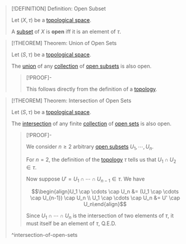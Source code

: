 >[!DEFINITION] Definition: Open Subset
>
>Let $(X, \tau)$ be a [topological space](Topological%20Space.md).
>
>A [subset](../../Set%20Theory/Subset.md) of $X$ is **open** iff it is an element of $\tau$.
>


>[!THEOREM] Theorem: Union of Open Sets
>
>Let $(S, \tau)$ be a [topological space](Topological%20Space.md).
>
>The [union](../../Set%20Theory/Collections/Union%20of%20a%20Collection.md) of any [collection](../../Set%20Theory/Collections/Collection.md) of [open subsets](Open%20Subset.md) is also open.
>
>>[!PROOF]-
>>
>>This follows directly from the definition of a [topology](../Topologies/Topology.md).
>>
>

>[!THEOREM] Theorem: Intersection of Open Sets
>
>Let $(S, \tau)$ be a [topological space](Topological%20Space.md).
>
>The [intersection](../../Set%20Theory/Collections/Intersection%20of%20a%20Collection.md) of any finite [collection](../../Set%20Theory/Collections/Collection.md) of [open sets](Open%20Subset.md) is also open.
>
>>[!PROOF]-
>>
>>We consider $n \ge 2$ arbitrary [open subsets](Open%20Subset.md) $U_1,\cdots, U_n$.
>>
>>For $n = 2$, the definition of the [topology](../Topologies/Topology.md) $\tau$ tells us that $U_1 \cap U_2 \in \tau$.
>>
>>Now suppose $U' = U_1 \cap \cdots \cap U_{n-1} \in \tau$. We have
>>
>>$$\begin{align}U_1 \cap \cdots \cap U_n &= (U_1 \cap \cdots \cap U_{n-1}) \cap U_n \\ U_1 \cap \cdots \cap U_n &= U' \cap U_n\end{align}$$
>>
>>Since $U_1 \cap \cdots \cap U_n$ is the intersection of two elements of $\tau$, it must itself be an element of $\tau$, Q.E.D.
>>
>
>^intersection-of-open-sets
>
